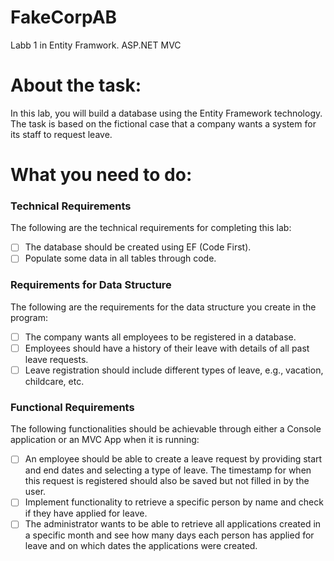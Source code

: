 # FakeCorpAB
Labb 1 in Entity Framwork. ASP.NET MVC

# About the task:

In this lab, you will build a database using the Entity Framework technology. The task is based on the fictional case that a company wants a system for its staff to request leave.

# What you need to do:

### Technical Requirements

The following are the technical requirements for completing this lab:

- [ ] The database should be created using EF (Code First).
- [ ] Populate some data in all tables through code.

### Requirements for Data Structure

The following are the requirements for the data structure you create in the program:

- [ ] The company wants all employees to be registered in a database.
- [ ] Employees should have a history of their leave with details of all past leave requests.
- [ ] Leave registration should include different types of leave, e.g., vacation, childcare, etc.

### Functional Requirements

The following functionalities should be achievable through either a Console application or an MVC App when it is running:

- [ ] An employee should be able to create a leave request by providing start and end dates and selecting a type of leave. The timestamp for when this request is registered should also be saved but not filled in by the user.
- [ ] Implement functionality to retrieve a specific person by name and check if they have applied for leave.
- [ ] The administrator wants to be able to retrieve all applications created in a specific month and see how many days each person has applied for leave and on which dates the applications were created.
